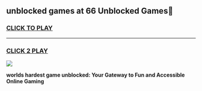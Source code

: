 
## unblocked games at 66 Unblocked Games👋
<h3>
<a href="https://premium.freeplayer.one?title=unblocked_games_at_66&ref=16F">CLICK TO PLAY</a></h3>
<hr>

<h3>
<a href="https://premium.freeplayer.one?title=unblocked_games_at_66&ref=16F">CLICK 2 PLAY</a>
  
</h3>

<a href="https://premium.freeplayer.one?title=unblocked_games_at_66&ref=16F/"><img src="https://clearcache.store/games.png"></a>


**worlds hardest game unblocked: Your Gateway to Fun and Accessible Online Gaming**
